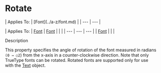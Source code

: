 




<h1 class="heading"><span class="name">Rotate</span></h1>
| Applies To: | [Font](../a-z/font.md) |
| --- | ---  |

| Applies To: | [Font](../a-z/font.md) | [Font](../a-z/font.md) |  |  |
| --- | --- | ---  |
| [Font](../a-z/font.md) |  |  |


Description


This property specifies the angle of rotation of the font measured in radians `(0 → ○2`) from the x-axis in a counter-clockwise direction. Note that only TrueType fonts can be rotated. Rotated fonts are supported only for use with the [Text](../a-z/text.md) object.



